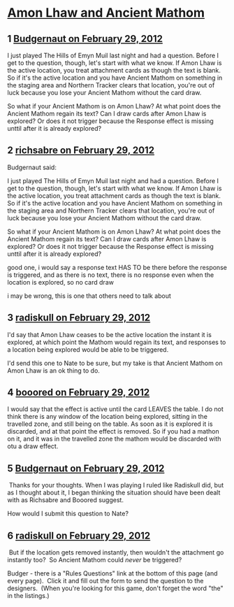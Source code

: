 # [Amon Lhaw and Ancient Mathom](https://community.fantasyflightgames.com/topic/61198-amon-lhaw-and-ancient-mathom/)

## 1 [Budgernaut on February 29, 2012](https://community.fantasyflightgames.com/topic/61198-amon-lhaw-and-ancient-mathom/?do=findComment&comment=600384)

I just played The Hills of Emyn Muil last night and had a question. Before I get to the question, though, let's start with what we know. If Amon Lhaw is the active location, you treat attachment cards as though the text is blank. So if it's the active location and you have Ancient Mathom on something in the staging area and Northern Tracker clears that location, you're out of luck because you lose your Ancient Mathom without the card draw.

So what if your Ancient Mathom is on Amon Lhaw? At what point does the Ancient Mathom regain its text? Can I draw cards after Amon Lhaw is explored? Or does it not trigger because the Response effect is missing unttil after it is already explored?

## 2 [richsabre on February 29, 2012](https://community.fantasyflightgames.com/topic/61198-amon-lhaw-and-ancient-mathom/?do=findComment&comment=600390)

Budgernaut said:

I just played The Hills of Emyn Muil last night and had a question. Before I get to the question, though, let's start with what we know. If Amon Lhaw is the active location, you treat attachment cards as though the text is blank. So if it's the active location and you have Ancient Mathom on something in the staging area and Northern Tracker clears that location, you're out of luck because you lose your Ancient Mathom without the card draw.

So what if your Ancient Mathom is on Amon Lhaw? At what point does the Ancient Mathom regain its text? Can I draw cards after Amon Lhaw is explored? Or does it not trigger because the Response effect is missing unttil after it is already explored?



good one, i would say a response text HAS TO be there before the response is triggered, and as there is no text, there is no response even when the location is explored, so no card draw

i may be wrong, this is one that others need to talk about

## 3 [radiskull on February 29, 2012](https://community.fantasyflightgames.com/topic/61198-amon-lhaw-and-ancient-mathom/?do=findComment&comment=600412)

I'd say that Amon Lhaw ceases to be the active location the instant it is explored, at which point the Mathom would regain its text, and responses to a location being explored would be able to be triggered.

I'd send this one to Nate to be sure, but my take is that Ancient Mathom on Amon Lhaw is an ok thing to do.

## 4 [booored on February 29, 2012](https://community.fantasyflightgames.com/topic/61198-amon-lhaw-and-ancient-mathom/?do=findComment&comment=600435)

I would say that the effect is active until the card LEAVES the table. I do not think there is any window of the location being explored, sitting in the travelled zone, and still being on the table. As soon as it is explored it is discarded, and at that point the effect is removed. So if you had a mathon on it, and it was in the travelled zone the mathom would be discarded with otu a draw effect.

## 5 [Budgernaut on February 29, 2012](https://community.fantasyflightgames.com/topic/61198-amon-lhaw-and-ancient-mathom/?do=findComment&comment=600451)

 Thanks for your thoughts. When I was playing I ruled like Radiskull did, but as I thought about it, I began thinking the situation should have been dealt with as Richsabre and Booored suggest.

How would I submit this question to Nate?

## 6 [radiskull on February 29, 2012](https://community.fantasyflightgames.com/topic/61198-amon-lhaw-and-ancient-mathom/?do=findComment&comment=600473)

 But if the location gets removed instantly, then wouldn't the attachment go instantly too?  So Ancient Mathom could *never* be triggered?

Budger - there is a "Rules Questions" link at the bottom of this page (and every page).  Click it and fill out the form to send the question to the designers.  (When you're looking for this game, don't forget the word "the" in the listings.)


